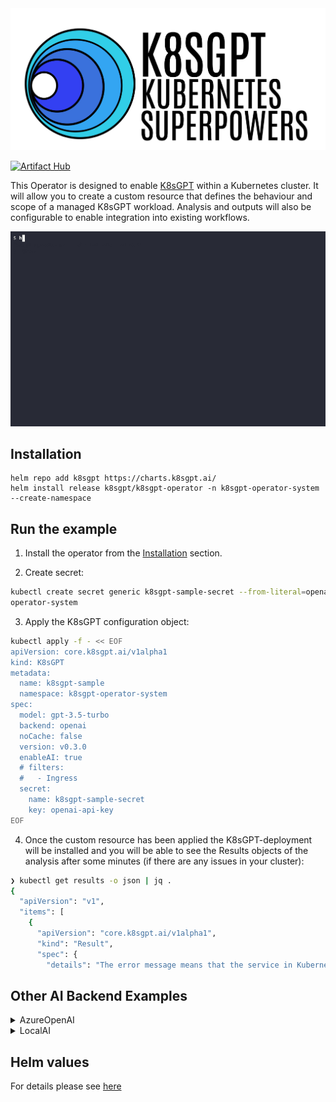 <picture>
  <source media="(prefers-color-scheme: dark)" srcset="./images/banner-white.png" width="600px;">
  <img alt="Text changing depending on mode. Light: 'So light!' Dark: 'So dark!'" src="./images/banner-black.png" width="600px;">
</picture>
<br/>

[![Artifact Hub](https://img.shields.io/endpoint?url=https://artifacthub.io/badge/repository/k8sgpt)](https://artifacthub.io/packages/search?repo=k8sgpt)

This Operator is designed to enable [K8sGPT](https://github.com/k8sgpt-ai/k8sgpt/) within a Kubernetes cluster.
It will allow you to create a custom resource that defines the behaviour and scope of a managed K8sGPT workload. Analysis and outputs will also be configurable to enable integration into existing workflows.

<img src="images/demo2.gif" width="600px;"/>

## Installation

```
helm repo add k8sgpt https://charts.k8sgpt.ai/
helm install release k8sgpt/k8sgpt-operator -n k8sgpt-operator-system --create-namespace
```

## Run the example

1. Install the operator from the [Installation](#installation) section.

2. Create secret:
```sh 
kubectl create secret generic k8sgpt-sample-secret --from-literal=openai-api-key=$OPENAI_TOKEN -n k8sgpt-
operator-system
```

3. Apply the K8sGPT configuration object:
```sh
kubectl apply -f - << EOF
apiVersion: core.k8sgpt.ai/v1alpha1
kind: K8sGPT
metadata:
  name: k8sgpt-sample
  namespace: k8sgpt-operator-system
spec:
  model: gpt-3.5-turbo
  backend: openai
  noCache: false
  version: v0.3.0
  enableAI: true
  # filters:
  #   - Ingress
  secret:
    name: k8sgpt-sample-secret
    key: openai-api-key
EOF
```

4. Once the custom resource has been applied the K8sGPT-deployment will be installed and
you will be able to see the Results objects of the analysis after some minutes (if there are any issues in your cluster):

```bash
❯ kubectl get results -o json | jq .
{
  "apiVersion": "v1",
  "items": [
    {
      "apiVersion": "core.k8sgpt.ai/v1alpha1",
      "kind": "Result",
      "spec": {
        "details": "The error message means that the service in Kubernetes doesn't have any associated endpoints, which should have been labeled with \"control-plane=controller-manager\". \n\nTo solve this issue, you need to add the \"control-plane=controller-manager\" label to the endpoint that matches the service. Once the endpoint is labeled correctly, Kubernetes can associate it with the service, and the error should be resolved.",
```

## Other AI Backend Examples

<details>

<summary>AzureOpenAI</summary>

1. Install the operator from the [Installation](#installation) section.

2. Create secret:
```sh 
kubectl create secret generic k8sgpt-sample-secret --from-literal=azure-api-key=$AZURE_TOKEN -n k8sgpt-
operator-system
```

3. Apply the K8sGPT configuration object:
```
kubectl apply -f - << EOF
apiVersion: core.k8sgpt.ai/v1alpha1
kind: K8sGPT
metadata:
  name: k8sgpt-sample
  namespace: k8sgpt-operator-system
spec:
  model: gpt-35-turbo
  backend: azureopenai
  baseUrl: https://k8sgpt.openai.azure.com/
  engine: llm
  noCache: false
  version: v0.3.2
  enableAI: true
  secret:
    name: k8sgpt-sample-secret
    key: azure-api-key
EOF
```

</details>

<details>

<summary>LocalAI</summary>


1. Install the operator from the [Installation](#installation) section.

2. Follow the [LocalAI installation guide](https://github.com/go-skynet/helm-charts#readme) to install LocalAI. (*No OpenAI secret is required when using LocalAI*).

3. Apply the K8sGPT configuration object:
```sh
kubectl apply -f - << EOF
apiVersion: core.k8sgpt.ai/v1alpha1
kind: K8sGPT
metadata:
  name: k8sgpt-local-ai
  namespace: default
spec:
  model: gpt-3.5-turbo
  backend: localai
  noCache: false
  version: v0.3.0
  enableAI: true
EOF
```

4. Same as step 4. in the example above.

</details>

## Helm values

For details please see [here](chart/values.yaml)
